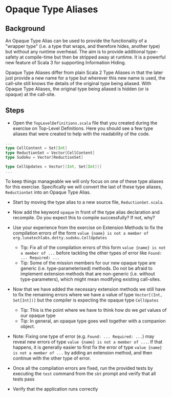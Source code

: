 # Opaque Type Aliases

## Background

An Opaque Type Alias can be used to provide the functionality of a "wrapper
type" (i.e. a type that wraps, and therefore hides, another type) but without
any runtime overhead. The aim is to provide additional type-safety at
compile-time but then be stripped away at runtime. It is a powerful new feature
of Scala 3 for supporting Information Hiding.

Opaque Type Aliases differ from plain Scala 2 Type Aliases in that the later
just provide a new name for a type but wherever this new name is used, the
call-site still knows the details of the original type being aliased. With
Opaque Type Aliases, the original type being aliased is hidden (or is opaque) at
the call-site.

## Steps

- Open the `TopLevelDefinitions.scala` file that you created during the exercise
  on Top-Level Definitions. Here you should see a few type aliases that were
  created to help with the readability of the code.

```scala
...
type CellContent = Set[Int]
type ReductionSet = Vector[CellContent]
type Sudoku = Vector[ReductionSet]

type CellUpdates = Vector[(Int, Set[Int])]
...
```

To keep things manageable we will only focus on one of these type aliases for
this exercise. Specifically we will convert the last of these type aliases,
`ReductionSet` into an Opaque Type Alias.

- Start by moving the type alias to a new source file, `ReductionSet.scala`.

- Now add the keyword `opaque` in front of the type alias
  declaration and recompile. Do you expect this to compile successfully? If not,
  why?



- Use your experience from the exercise on Extension Methods to fix the
  compilation errors of the form `value {name} is not a member of
  org.lunatechlabs.dotty.sudoku.CellUpdates`
    - Tip: Fix all of the compilation errors of this form `value {name} is not a
      member of ...` before tackling the other types of error like `Found: ...
      Required: ...`
    - Tip: Some of the mission members for our new opaque type are generic (i.e.
      type-parameterised) methods. Do not be afraid to implement extension
      methods that are non-generic (i.e. without type-parameters), which might
      mean modifying existing call-sites.

- Now that we have added the necessary extension methods we still have to fix
  the remaining errors where we have a value of type `Vector[(Int, Set[Int])]`
  but the compiler is expecting the opaque type `CellUpates`
    - Tip: This is the point where we have to think how do we _get_ values of
      our opaque type
    - Tip: In general, an opaque type goes well together with a companion
      object.

- Note: Fixing one type of error (e.g. `Found: ... Required: ...`) may reveal
  new errors of type `value {name} is not a member of ...`. If that happens, it
  is generally easier to first fix the error of type `value {name} is not a
  member of ...` by adding an extension method, and then continue with the other
  type of error.

- Once all the compilation errors are fixed, run the provided tests by executing
  the `test` command from the `sbt` prompt and verify that all tests pass

- Verify that the application runs correctly